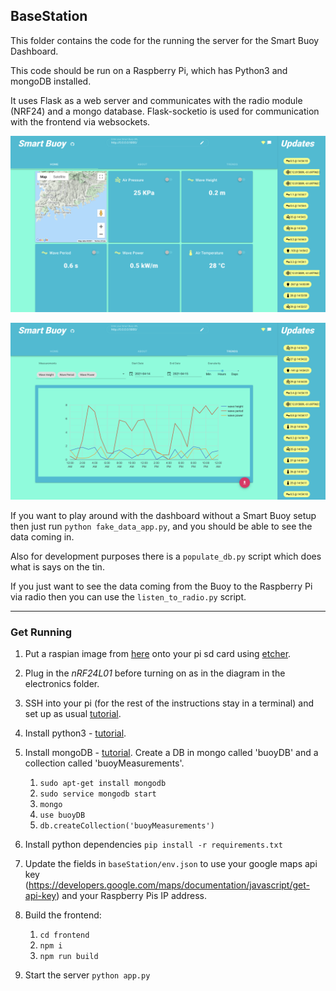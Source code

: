 ## BaseStation

This folder contains the code for the running the server for the
Smart Buoy Dashboard.

This code should be run on a Raspberry Pi, which has Python3 and mongoDB installed.

It uses Flask as a web server and communicates with the radio module (NRF24) and a mongo database.
Flask-socketio is used for communication with the frontend via websockets.

![dashboard](../../dashboard.png)

![trends](../../trends.png)

If you want to play around with the dashboard without a Smart Buoy setup then just run `python fake_data_app.py`, and you should be able to see the data coming in.

Also for development purposes there is a `populate_db.py` script which does what is says on the tin.

If you just want to see the data coming from the Buoy to the Raspberry Pi via radio then you can use the `listen_to_radio.py` script.

---

### Get Running
1. Put a raspian image from [here](https://www.raspberrypi.org/downloads/) onto your pi sd card using [etcher](https://www.balena.io/etcher/).
1. Plug in the *nRF24L01* before turning on as in the diagram in the electronics folder.
1. SSH into your pi (for the rest of the instructions stay in a terminal) and set up as usual [tutorial](https://www.youtube.com/watch?v=wvxCNQ5AYPg).
1. Install python3 - [tutorial](https://installvirtual.com/install-python-3-7-on-raspberry-pi/).
1. Install mongoDB - [tutorial](https://andyfelong.com/2019/01/mongodb-3-2-64-bit-running-on-raspberry-pi-3-with-caveats/). Create a DB in mongo called 'buoyDB' and a collection called 'buoyMeasurements'.
    1. `sudo apt-get install mongodb`
    1. `sudo service mongodb start`
    1. `mongo`
    1. `use buoyDB`
    1. `db.createCollection('buoyMeasurements')`
1. Install python dependencies `pip install -r requirements.txt`
7. Update the fields in `baseStation/env.json` to use your google maps api key (https://developers.google.com/maps/documentation/javascript/get-api-key) and your Raspberry Pis IP address.
1. Build the frontend:
    1. `cd frontend`
    1. `npm i`
    1. `npm run build`

1. Start the server `python app.py`

